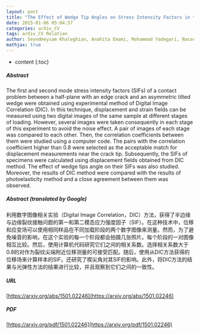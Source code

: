 ```yaml
---
layout: post
title: "The Effect of Wedge Tip Angles on Stress Intensity Factors in the Contact Problem between Tilted Wedge and a Half Plane with an Edge Crack Using Digital Image Correlation"
date: 2015-01-06 05:04:57
categories: arXiv_CV
tags: arXiv_CV Relation
author: Seyedmeysam Khaleghian, Anahita Emami, Mohammad Yadegari, Nasser Soltani
mathjax: true
---
```


* content
{:toc}

##### Abstract
The first and second mode stress intensity factors (SIFs) of a contact problem between a half-plane with an edge crack and an asymmetric tilted wedge were obtained using experimental method of Digital Image Correlation (DIC). In this technique, displacement and strain fields can be measured using two digital images of the same sample at different stages of loading. However, several images were taken consequently in each stage of this experiment to avoid the noise effect. A pair of images of each stage was compared to each other. Then, the correlation coefficients between them were studied using a computer code. The pairs with the correlation coefficient higher than 0.8 were selected as the acceptable match for displacement measurements near the crack tip. Subsequently, the SIFs of specimens were calculated using displacement fields obtained from DIC method. The effect of wedge tips angle on their SIFs was also studied. Moreover, the results of DIC method were compared with the results of photoelasticity method and a close agreement between them was observed.

##### Abstract (translated by Google)
利用数字图像相关实验（Digital Image Correlation，DIC）方法，获得了半边缘与边缘裂纹接触问题的第一和第二模态应力强度因子（SIF）。在这种技术中，位移和应变场可以使用相同样品在不同加载阶段的两个数字图像来测量。然而，为了避免噪音的影响，在这个实验的每一个阶段都会拍摄几张照片。每个阶段的一对图像相互比较。然后，使用计算机代码研究它们之间的相关系数。选择相关系数大于0.8的对作为裂纹尖端附近位移测量的可接受匹配。随后，使用从DIC方法获得的位移场来计算样本的SIF。还研究了楔尖角对其SIF的影响。此外，将DIC方法的结果与光弹性方法的结果进行比较，并且观察到它们之间的一致性。

##### URL
[https://arxiv.org/abs/1501.02246](https://arxiv.org/abs/1501.02246)

##### PDF
[https://arxiv.org/pdf/1501.02246](https://arxiv.org/pdf/1501.02246)

